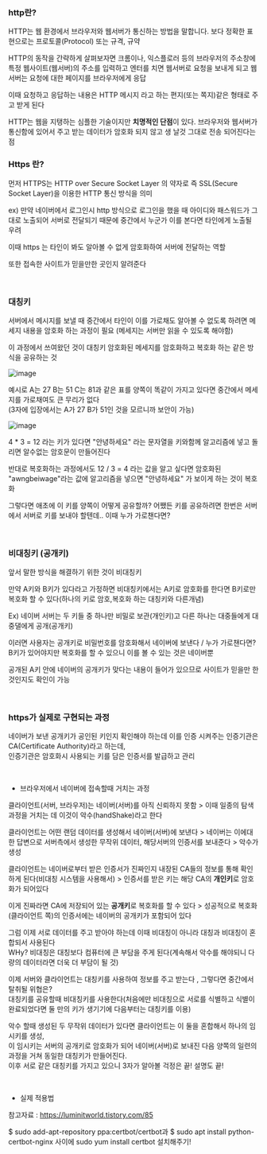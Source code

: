 ### http란?

HTTP는 웹 환경에서 브라우저와 웹서버가 통신하는 방법을 말합니다. 보다 정확한 표현으로는 프로토콜(Protocol) 또는 규격, 규약

HTTP의 동작을 간략하게 살펴보자면 크롬이나, 익스플로러 등의 브라우저의 주소창에 특정 웹사이트(웹서버)의 주소를 입력하고 엔터를 치면 웹서버로 요청을 보내게 되고 웹서버는 요청에 대한 페이지를 브라우저에게 응답

이때 요청하고 응답하는 내용은 HTTP 메시지 라고 하는 편지(또는 쪽지)같은 형태로 주고 받게 된다

HTTP는 웹을 지탱하는 심플한 기술이지만 **치명적인 단점**이 있다. 브라우저와 웹서버가 통신함에 있어서 주고 받는 데이터가 암호화 되지 않고 생 날것 그대로 전송 되어진다는 점


### Https 란?

먼저 HTTPS는 HTTP over Secure Socket Layer 의 약자로 즉 SSL(Secure Socket Layer)을 이용한 HTTP 통신 방식을 의미

ex) 만약 네이버에서 로그인시 http 방식으로 로그인을 했을 때 아이디와 패스워드가 그대로 노출되어 서버로 전달되기 때문에 중간에서 누군가 이를 본다면 타인에게 노출될 우려

이때 https 는 타인이 봐도 알아볼 수 없게 암호화하여 서버에 전달하는 역할

또한 접속한 사이트가 믿을만한 곳인지 알려준다

<br/>

### 대칭키

서버에서 메시지를 보낼 때 중간에서 타인이 이를 가로채도 알아볼 수 없도록 하려면 메세지 내용을 암호화 하는 과정이 필요 (메세지는 서버만 읽을 수 있도록 해야함)

이 과정에서 쓰여왔던 것이 대칭키 암호화된 메세지를 암호화하고 복호화 하는 같은 방식을 공유하는 것

![image](https://user-images.githubusercontent.com/78454649/143188903-a5722189-85d8-4b44-b406-2701330f5374.png)

예시로 A는 27 B는 51 C는 81과 같은 표를 양쪽이 똑같이 가지고 있다면 중간에서 메세지를 가로채여도 큰 무리가 없다 <br/>
(3자에 입장에서는 A가 27 B가 51인 것을 모르니까 보안이 가능)

![image](https://user-images.githubusercontent.com/78454649/143189163-7cf09f4c-a027-496c-a9ae-fd41a5568ff8.png)

4 * 3 = 12 라는 키가 있다면 "안녕하세요" 라는 문자열을 키와함께 알고리즘에 넣고 돌리면 알수없는 암호문이 만들어진다
 
반대로 복호화하는 과정에서도 12 / 3 = 4 라는 값을 알고 싶다면 암호화된 "awngbeiwage"라는 값에 알고리즘을 넣으면 "안녕하세요" 가 보이게 하는 것이 복호화

그렇다면 애초에 이 키를 양쪽이 어떻게 공유할까? 어쨌든 키를 공유하려면 한번은 서버에서 서버로 키를 보내야 할텐데.. 이때 누가 가로챈다면?

<br/>

### 비대칭키 (공개키)

앞서 말한 방식을 해결하기 위한 것이 비대칭키

만약 A키와 B키가 있다라고 가정하면 비대칭키에서는 A키로 암호화를 한다면 B키로만 복호화 할 수 있다(하나의 키로 암호,복호화 하는 대칭키와 다른개념)

Ex) 네이버 서버는 두 키들 중 하나만 비밀로 보관(개인키)고 다른 하나는 대중들에게 대중댈에게 공개(공개키)

이러면 사용자는 공개키로 비밀번호를 암호화해서 네이버에 보낸다 / 누가 가로챈다면? B키가 있어야지만 복호화를 할 수 있으니 이를 볼 수 있는 것은 네이버뿐

공개된 A키 안에 네이버의 공개키가 맞다는 내용이 들어가 있으므로 사이트가 믿을만 한 것인지도 확인이 가능

<br/>

### https가 실제로 구현되는 과정

네이버가 보낸 공개키가 공인된 키인지 확인해야 하는데 이를 인증 시켜주는 인증기관은 CA(Certificate Authority)라고 하는데, <br/>
인증기관은 암호화시 사용되는 키를 담은 인증서를 발급하고 관리

<br/>

* 브라우저에서 네이버에 접속할때 거치는 과정

클라이언트(서버, 브라우저)는 네이버(서버)를 아직 신뢰하지 못함 > 이때 일종의 탐색과정을 거치는 데 이것이 악수(handShake)라고 한다

클라이언트는 어떤 랜덤 데이터를 생성해서 네이버(서버)에 보낸다 > 네이버는 이에대한 답변으로 서버측에서 생성한 무작위 데이터, 해당서버의 인증서를 보내준다 > 악수가 생성

클라이언트는 네이버로부터 받은 인증서가 진짜인지 내장된 CA들의 정보를 통해 확인하게 된다(비대칭 시스템을 사용해서) > 인증서를 받은 키는 해당 CA의 **개인키**로 암호화가 되어있다

이게 진짜라면 CA에 저장되어 있는 **공개키**로 복호화를 할 수 있다 > 성공적으로 복호화(클라이언트 쪽)의 인증서에는 네이버의 공개키가 포함되어 있다

그럼 이제 서로 데이터를 주고 받아야 하는데 이때 비대칭이 아니라 대칭과 비대칭이 혼합되서 사용된다 <br/>
WHy? 비대칭은 대칭보다 컴퓨터에 큰 부담을 주게 된다(계속해서 악수를 해야되니 다량의 데이터라면 더욱 더 부담이 될 것)

이제 서버와 클라이언트는 대칭키를 사용하여 정보를 주고 받는다 , 그렇다면 중간에서 탈취될 위협은? <br/>
대칭키를 공유할때 비대칭키를 사용한다(처음에만 비대칭으로 서로를 식별하고 식별이 완료되었다면 둘 만의 키가 생기기에 다음부터는 대칭키를 이용)

악수 할때 생성된 두 무작위 데이터가 있다면 클라이언트는 이 둘을 혼합해서 하나의 임시키를 생성, <br/>
이 임시키는 서버의 공개키로 암호화가 되어 네이버(서버)로 보내진 다음 양쪽의 일련의 과정을 거쳐 동일한 대칭키가 만들어진다. <br/>
이후 서로 같은 대칭키를 가지고 있으니 3자가 알아볼 걱정은 끝! 설명도 끝!

<br/>

* 실제 적용법

참고자료 : https://luminitworld.tistory.com/85

$ sudo add-apt-repository ppa:certbot/certbot과 $ sudo apt install python-certbot-nginx 사이에 sudo yum install certbot 설치해주기!




